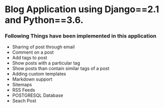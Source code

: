 # Blog Application using Django==2.1 and Python==3.6.

### Following Things have been implemented in this application
- Sharing of post through email
- Comment on a post
- Add tags to post
- Show posts with a particular tag
- Show posts than contain similar tags of a post
- Adding custom templates
- Markdown support
- Sitemaps
- RSS Feeds
- POSTGRESQL Database
- Seach Post
